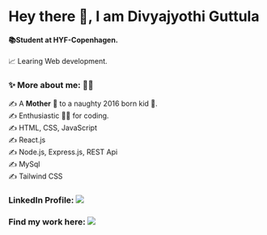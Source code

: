 # Hey there 👋, I am Divyajyothi Guttula

<h4> 📚Student at HYF-Copenhagen.</h4>

<p> 📈 Learing Web development. </p>

<h3>✨ More about me: 🙋‍♀️</h3>

  <p>✍ A <strong>Mother</strong> 👩 to a naughty 2016 born kid 🧒.<br/>
  ✍ Enthusiastic 👩‍💻 for coding. <br/>
   ✍ HTML, CSS, JavaScript <br/>
    ✍ React.js </br>
   ✍ Node.js, Express.js, REST Api <br/>
    ✍ MySql<br/>
    ✍ Tailwind CSS<br/>
  </p>
    
<h3> LinkedIn Profile: <a href="https://www.linkedin.com/in/divyajyothi-guttula-0b34a2146"> <img src="https://img.icons8.com/fluency/30/000000/linkedin.png"/> </a></h3>
<h3>Find my work here: <a href="https://github.com/Divyajg?tab=repositories"><img src="https://img.icons8.com/ios-glyphs/30/000000/github.png"/> <a/></h3>
